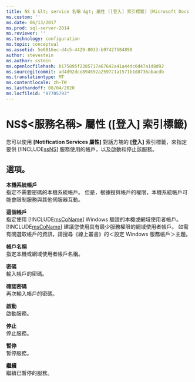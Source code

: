 ```yaml
---
title: NS $ &lt; service 名稱 &gt; 屬性 ([登入] 索引標籤) |Microsoft Docs
ms.custom: ''
ms.date: 06/13/2017
ms.prod: sql-server-2014
ms.reviewer: ''
ms.technology: configuration
ms.topic: conceptual
ms.assetid: 5e6816ec-d4c5-4429-8033-b97427584890
author: stevestein
ms.author: sstein
ms.openlocfilehash: b175895f2385717a67642a41a44dc0d47a1d8d92
ms.sourcegitcommit: ad4d92dce894592a259721a1571b1d8736abacdb
ms.translationtype: MT
ms.contentlocale: zh-TW
ms.lasthandoff: 08/04/2020
ms.locfileid: "87705793"
---
```

# <a name="nsltservice-namegt-properties-log-on-tab"></a>NS$&lt;服務名稱&gt; 屬性 ([登入] 索引標籤)
  您可以使用 **[Notification Services 屬性]** 對話方塊的 **[登入]** 索引標籤，來指定要供 [!INCLUDE[ssNS](../../includes/ssns-md.md)] 服務使用的帳戶，以及啟動和停止該服務。  
  
## <a name="options"></a>選項。  
 **本機系統帳戶**  
 指定不需要密碼的本機系統帳戶。 但是，根據授與帳戶的權限，本機系統帳戶可能會限制服務與其他伺服器互動。  
  
 **這個帳戶**  
 指定使用 [!INCLUDE[msCoName](../../includes/msconame-md.md)] Windows 驗證的本機或網域使用者帳戶。 [!INCLUDE[msCoName](../../includes/msconame-md.md)] 建議您使用具有最少服務權限的網域使用者帳戶。 如需有關選取帳戶的資訊，請搜尋《線上叢書》的＜設定 Windows 服務帳戶＞主題。  
  
 **帳戶名稱**  
 指定本機或網域使用者帳戶名稱。  
  
 **密碼**  
 輸入帳戶的密碼。  
  
 **確認密碼**  
 再次輸入帳戶的密碼。  
  
 **啟動**  
 啟動服務。  
  
 **停止**  
 停止服務。  
  
 **暫停**  
 暫停服務。  
  
 **繼續**  
 繼續已暫停的服務。  
  
  
